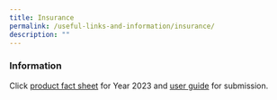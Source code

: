 ```yaml
---
title: Insurance
permalink: /useful-links-and-information/insurance/
description: ""
---
```

### **Information**

Click [product fact sheet](https://go.gov.sg/2023-insurance-product-fact-sheet) for Year 2023 and [user guide](https://go.gov.sg/2023-insurance-user-guide) for submission.